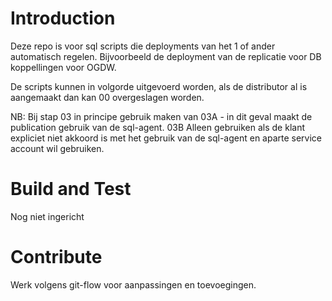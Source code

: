 # Introduction 
Deze repo is voor sql scripts die deployments van het 1 of ander automatisch regelen. Bijvoorbeeld de deployment van de replicatie voor DB koppellingen voor OGDW. 

De scripts kunnen in volgorde uitgevoerd worden, als de distributor al is aangemaakt dan kan 00 overgeslagen worden.

NB: Bij stap 03 in principe gebruik maken van 03A - in dit geval maakt de publication gebruik van de sql-agent. 03B Alleen gebruiken als de klant expliciet niet akkoord is met het gebruik van de sql-agent en aparte service account wil gebruiken.

# Build and Test
Nog niet ingericht

# Contribute
Werk volgens git-flow voor aanpassingen en toevoegingen.

